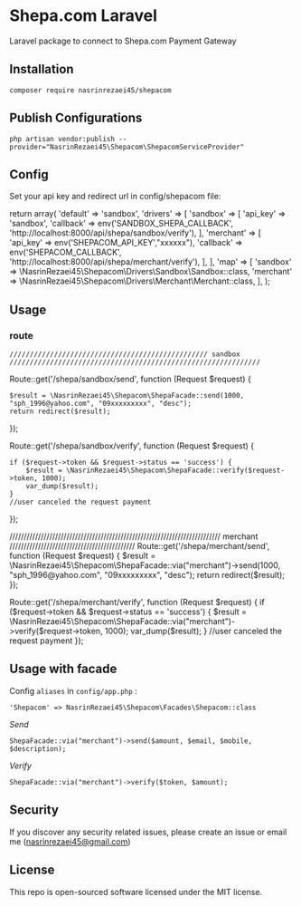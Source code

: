 # Shepa.com Laravel

Laravel package to connect to Shepa.com Payment Gateway

## Installation

`composer require nasrinrezaei45/shepacom`

## Publish Configurations

`php artisan vendor:publish --provider="NasrinRezaei45\Shepacom\ShepacomServiceProvider"`

## Config

Set your api key and redirect url in config/shepacom file:

   return array(
    'default' => 'sandbox',
    'drivers' => [
        'sandbox'  => [
            'api_key'  => 'sandbox',
            'callback' => env('SANDBOX_SHEPA_CALLBACK', 'http://localhost:8000/api/shepa/sandbox/verify'),
        ],
        'merchant' => [
            'api_key'  => env('SHEPACOM_API_KEY',"xxxxxx"),
            'callback' => env('SHEPACOM_CALLBACK', 'http://localhost:8000/api/shepa/merchant/verify'),
        ],
    ],
    'map'     => [
        'sandbox'  => \NasrinRezaei45\Shepacom\Drivers\Sandbox\Sandbox::class,
        'merchant' => \NasrinRezaei45\Shepacom\Drivers\Merchant\Merchant::class,
    ],
);
    
## Usage

### route 

    
    ///////////////////////////////////////////////// sandbox //////////////////////////////////////////////////////////////

Route::get('/shepa/sandbox/send', function (Request $request) {


    $result = \NasrinRezaei45\Shepacom\ShepaFacade::send(1000, "sph_1996@yahoo.com", "09xxxxxxxxx", "desc");
    return redirect($result);

});

Route::get('/shepa/sandbox/verify', function (Request $request) {

    if ($request->token && $request->status == 'success') {
        $result = \NasrinRezaei45\Shepacom\ShepaFacade::verify($request->token, 1000);
        var_dump($result);
    }
    //user canceled the request payment
});



////////////////////////////////////////////////////////////////////////// merchant ////////////////////////////////////////////
Route::get('/shepa/merchant/send', function (Request $request) {
    $result = \NasrinRezaei45\Shepacom\ShepaFacade::via("merchant")->send(1000, "sph_1996@yahoo.com", "09xxxxxxxxx", "desc");
    return redirect($result);
});


Route::get('/shepa/merchant/verify', function (Request $request) {
    if ($request->token && $request->status == 'success') {
        $result = \NasrinRezaei45\Shepacom\ShepaFacade::via("merchant")->verify($request->token, 1000);
        var_dump($result);
    }
    //user canceled the request payment
});




    
## Usage with facade

Config `aliases` in `config/app.php` :

    'Shepacom' => NasrinRezaei45\Shepacom\Facades\Shepacom::class
    
*Send*

    ShepaFacade::via("merchant")->send($amount, $email, $mobile, $description);
    
*Verify*

    ShepaFacade::via("merchant")->verify($token, $amount);
    
## Security

If you discover any security related issues, please create an issue or email me (nasrinrezaei45@gmail.com)
    
## License

This repo is open-sourced software licensed under the MIT license.
